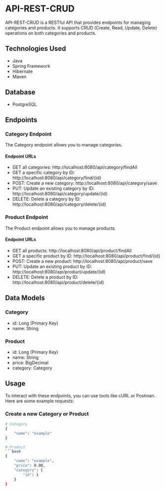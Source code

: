 # API-REST-CRUD

API-REST-CRUD is a RESTful API that provides endpoints for managing categories and products. It supports CRUD (Create, Read, Update, Delete) operations on both categories and products.

## Technologies Used

- Java
- Spring Framework
- Hibernate
- Maven

## Database

- PostgreSQL

## Endpoints

### Category Endpoint

The Category endpoint allows you to manage categories.

#### Endpoint URLs

- GET all categories: http://localhost:8080/api/category/findAll
- GET a specific category by ID: http://localhost:8080/api/category/find/{id}
- POST: Create a new category: http://localhost:8080/api/category/save
- PUT: Update an existing category by ID: http://localhost:8080/api/category/update/{id}
- DELETE: Delete a category by ID: http://localhost:8080/api/category/delete/{id}

### Product Endpoint

The Product endpoint allows you to manage products.

#### Endpoint URLs

- GET all products: http://localhost:8080/api/product/findAll
- GET a specific product by ID: http://localhost:8080/api/product/find/{id}
- POST: Create a new product: http://localhost:8080/api/product/save
- PUT: Update an existing product by ID: http://localhost:8080/api/product/update/{id}
- DELETE: Delete a product by ID: http://localhost:8080/api/product/delete/{id}

## Data Models

### Category

- id: Long (Primary Key)
- name: String

### Product

- id: Long (Primary Key)
- name: String
- price: BigDecimal
- category: Category

## Usage

To interact with these endpoints, you can use tools like cURL or Postman. Here are some example requests:

### Create a new Category or Product

```bash
# Category
{
    "name": "example"
}

# Product
```bash
{
    "name": "example",
    "price": 0.00,
    "category": {
        "id": 1
    }
}